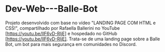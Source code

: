 # Dev-Web---Balle-Bot
Projeto desenvolvido com base no vídeo "LANDING PAGE COM HTML e CSS!", compartilhado por Rafaella Ballerini no YouTube [https://youtu.be/llF6vD-RljE] e hospedado no GitHub [https://youtu.be/llF6vD-RljE]. Trata-se de uma landing page sobre a Balle Bot, um bot para mais segurança em comunidades no Discord.
